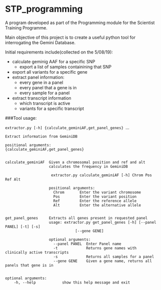 # STP_programming

A program developed as part of the Programming module for the Scientist Training Programme.

Main objective of this project is to create a useful python tool for interrogating the Gemini Database.

Initial requirements include(collected on the 5/08/19):
* calculate geminig AAF for a specific SNP  
    * export a list of samples containining that SNP
*  export all variants for a specific gene  
* extract panel information:
    * every gene in a panel
    * every panel that a gene is in 
    * every sample for a panel
* extract transcript information
    * which transcript is active
    * variants for a specific transcript
    
###Tool usage: 
 
 `extractor.py [-h] {calculate_geminiAF,get_panel_genes} `...

    
    Extract information from GeminiDB

    positional arguments:
    {calculate_geminiAF,get_panel_genes}
                        
    
    calculate_geminiAF  Given a chromosomal position and ref and alt
                        calculates the frequency in GeminiDB
                        
                         extractor.py calculate_geminiAF [-h] Chrom Pos Ref Alt

                        positional arguments:
                          Chrom       Enter the variant chromosome
                          Pos         Enter the variant position
                          Ref         Enter the reference allele
                          Alt         Enter the alternative allele

    
    get_panel_genes     Extracts all genes present in requested panel
                        usage: extractor.py get_panel_genes [-h] [--panel PANEL] [-t] [-s]
                                    [--gene GENE]

                        optional arguments:
                          --panel PANEL  Enter Panel name
                          -t             Returns gene names with clinically active transcripts
                          -s             Returns all samples for a panel
                          --gene GENE    Given a gene name, returns all panels that gene is in


    optional arguments:
        -h, --help            show this help message and exit

